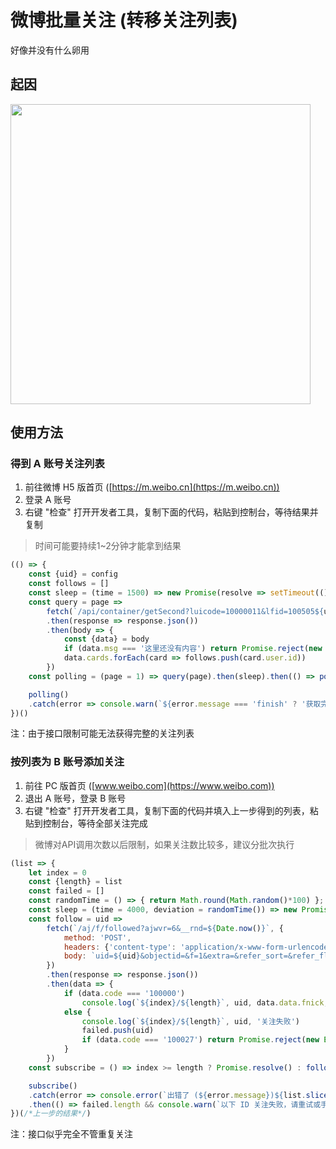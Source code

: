 # 微博批量关注 (转移关注列表)
好像并没有什么卵用

## 起因
<img src="https://user-images.githubusercontent.com/26399680/47438989-1b910300-d7de-11e8-9957-b68888426d36.png" width="480"/>

## 使用方法
### 得到 A 账号关注列表
1. 前往微博 H5 版首页 ([https://m.weibo.cn](https://m.weibo.cn))
2. 登录 A 账号
3. 右键 "检查" 打开开发者工具，复制下面的代码，粘贴到控制台，等待结果并复制
> 时间可能要持续1~2分钟才能拿到结果
```javascript
(() => {
	const {uid} = config
	const follows = []
	const sleep = (time = 1500) => new Promise(resolve => setTimeout(() => resolve(), time))
	const query = page =>
		fetch(`/api/container/getSecond?luicode=10000011&lfid=100505${uid}&uid=${uid}&containerid=100505${uid}_-_FOLLOWERS&page=${page}`)
		.then(response => response.json())
		.then(body => {
			const {data} = body
			if (data.msg === '这里还没有内容') return Promise.reject(new Error('finish'))
			data.cards.forEach(card => follows.push(card.user.id))
		})
	const polling = (page = 1) => query(page).then(sleep).then(() => polling(page + 1))

	polling()
	.catch(error => console.warn(`${error.message === 'finish' ? '获取完成' : `出错了 (${error.message})` }\n\n${JSON.stringify(follows)}`))
})()
```
注：由于接口限制可能无法获得完整的关注列表

### 按列表为 B 账号添加关注
1. 前往 PC 版首页 ([www.weibo.com](https://www.weibo.com))
2. 退出 A 账号，登录 B 账号
3. 右键 "检查" 打开开发者工具，复制下面的代码并填入上一步得到的列表，粘贴到控制台，等待全部关注完成
> 微博对API调用次数以后限制，如果关注数比较多，建议分批次执行
```javascript
(list => {
	let index = 0
	const {length} = list
	const failed = []
	const randomTime = () => { return Math.round(Math.random()*100) };
	const sleep = (time = 4000, deviation = randomTime()) => new Promise(resolve => setTimeout(() => resolve(), time+deviation));
	const follow = uid =>
		fetch(`/aj/f/followed?ajwvr=6&__rnd=${Date.now()}`, {
			method: 'POST',
			headers: {'content-type': 'application/x-www-form-urlencoded'},
			body: `uid=${uid}&objectid=&f=1&extra=&refer_sort=&refer_flag=1005050001_&location=page_100505_home&oid=${uid}&wforce=1&nogroup=false&fnick=&refer_lflag=&refer_from=profile_headerv6&template=7&special_focus=1&isrecommend=1&is_special=0&_t=0`
		})
		.then(response => response.json())
		.then(data => {
			if (data.code === '100000')
				console.log(`${index}/${length}`, uid, data.data.fnick, '关注成功')
			else {
				console.log(`${index}/${length}`, uid, '关注失败')
				failed.push(uid)
				if (data.code === '100027') return Promise.reject(new Error('captcha is required'))
			}
		})
	const subscribe = () => index >= length ? Promise.resolve() : follow(list[index++]).then(sleep).then(subscribe)

	subscribe()
	.catch(error => console.error(`出错了 (${error.message})${list.slice(index).length ? `\n\n以下 ID 还未处理，请之后再试\n\n${JSON.stringify(list.slice(index))}` : ''}`))
	.then(() => failed.length && console.warn(`以下 ID 关注失败，请重试或手动关注\n\n${JSON.stringify(failed)}`))
})(/*上一步的结果*/)
```
注：接口似乎完全不管重复关注

